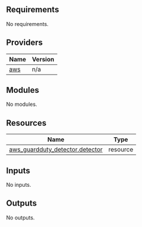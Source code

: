 ## Requirements

No requirements.

## Providers

| Name | Version |
|------|---------|
| <a name="provider_aws"></a> [aws](#provider\_aws) | n/a |

## Modules

No modules.

## Resources

| Name | Type |
|------|------|
| [aws_guardduty_detector.detector](https://registry.terraform.io/providers/hashicorp/aws/latest/docs/resources/guardduty_detector) | resource |

## Inputs

No inputs.

## Outputs

No outputs.
